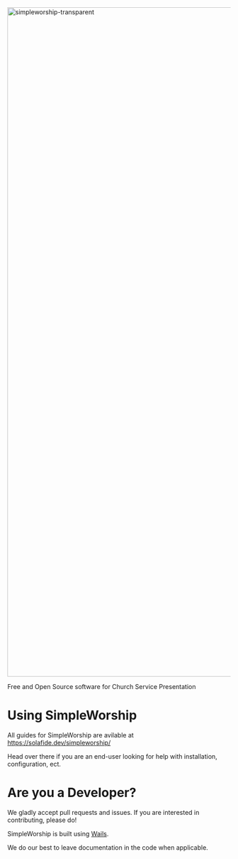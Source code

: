 <img width="1506" alt="simpleworship-transparent" src="https://github.com/solafide-dev/simpleworship/assets/262524/0db088a6-df2d-4fde-90a2-eccbf82197c8">

Free and Open Source software for Church Service Presentation

# Using SimpleWorship

All guides for SimpleWorship are avilable at https://solafide.dev/simpleworship/

Head over there if you are an end-user looking for help with installation, configuration, ect.


# Are you a Developer?

We gladly accept pull requests and issues. If you are interested in contributing, please do!

SimpleWorship is built using [Wails](https://wails.io/docs/introduction).

We do our best to leave documentation in the code when applicable.
